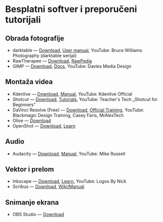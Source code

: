 # Besplatni softver i preporučeni tutorijali

## Obrada fotografije
- darktable — [Download](https://www.darktable.org/install/), [User manual](https://www.darktable.org/usermanual/), YouTube: Bruce Williams Photography (darktable serijal)
- RawTherapee — [Download](https://rawtherapee.com/), [RawPedia](https://rawpedia.rawtherapee.com/)
- GIMP — [Download](https://www.gimp.org/downloads/), [Docs](https://docs.gimp.org/), YouTube: Davies Media Design

## Montaža videa
- Kdenlive — [Download](https://kdenlive.org/en/download/), [Manual](https://docs.kdenlive.org/en/), YouTube: Kdenlive Official
- Shotcut — [Download](https://shotcut.org/download/), [Tutorials](https://shotcut.org/tutorials/), YouTube: Teacher's Tech „Shotcut for Beginners"
- DaVinci Resolve (Free) — [Download](https://www.blackmagicdesign.com/products/davinciresolve), [Official Training](https://training.blackmagicdesign.com/), YouTube: Blackmagic Design Training, Casey Faris, MrAlexTech
- Olive — [Download](https://www.olivevideoeditor.org/)
- OpenShot — [Download](https://www.openshot.org/download/), [Learn](https://www.openshot.org/learn/)

## Audio
- Audacity — [Download](https://www.audacityteam.org/download/), [Manual](https://manual.audacityteam.org/), YouTube: Mike Russell

## Vektor i prelom
- Inkscape — [Download](https://inkscape.org/release/), [Learn](https://inkscape.org/learn/), YouTube: Logos By Nick
- Scribus — [Download](https://www.scribus.net/downloads/), [Wiki/Manual](https://wiki.scribus.net/)

## Snimanje ekrana
- OBS Studio — [Download](https://obsproject.com/download)

